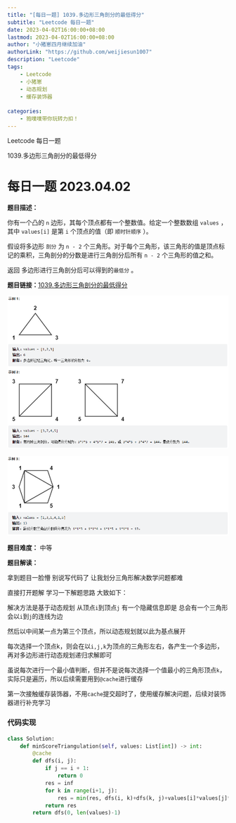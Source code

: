 ```yaml
---
title: "[每日一题] 1039.多边形三角剖分的最低得分"
subtitle: "Leetcode 每日一题"
date: 2023-04-02T16:00:00+08:00 
lastmod: 2023-04-02T16:00:00+08:00
author: "小猪崽四月继续加油"
authorLink: "https://github.com/weijiesun1007"
description: "Leetcode"
tags: 
    - Leetcode  
    - 小猪崽
    - 动态规划
    - 缓存装饰器  

categories: 
    - 狍噗噗带你玩转力扣！
---
```


Leetcode 每日一题

1039.多边形三角剖分的最低得分
<!--more-->

# 每日一题 2023.04.02

**题目描述：**

你有一个凸的 `n` 边形，其每个顶点都有一个整数值。给定一个整数数组 `values` ，其中 `values[i]` 是第 `i` 个顶点的值（即 `顺时针顺序` ）。

假设将多边形 `剖分` 为 `n - 2` 个三角形。对于每个三角形，该三角形的值是顶点标记的乘积，三角剖分的分数是进行三角剖分后所有 `n - 2` 个三角形的值之和。

返回 多边形进行三角剖分后可以得到的`最低分` 。

**题目链接：**[1039.多边形三角剖分的最低得分](https://leetcode.cn/problems/minimum-score-triangulation-of-polygon/)

![](images/每日一题/0402/三角形划分示例.png)

![](images/每日一题/0402/三角形划分示例2.png)

**题目难度：** 中等

**题目解读：**

拿到题目一脸懵 别说写代码了 让我划分三角形解决数学问题都难

直接打开题解 学习一下解题思路 大致如下：

解决方法是基于动态规划 从顶点`i`到顶点`j` 有一个隐藏信息即是 总会有一个三角形 会以`i`到`j`的连线为边

然后以中间某一点为第三个顶点，所以动态规划就以此为基点展开

每次选择一个顶点k，则会在以`i,j,k`为顶点的三角形左右，各产生一个多边形，再对多边形进行动态规划递归求解即可

虽说每次进行一个最小值判断，但并不是说每次选择一个值最小的三角形顶点`k`，实际只是遍历，所以后续需要用到`@cache`进行缓存

第一次接触缓存装饰器，不用`cache`提交超时了，使用缓存解决问题，后续对装饰器进行补充学习

### 代码实现

```python
class Solution:
    def minScoreTriangulation(self, values: List[int]) -> int:
        @cache
        def dfs(i, j):
            if j == i + 1:
                return 0
            res = inf
            for k in range(i+1, j):
                res = min(res, dfs(i, k)+dfs(k, j)+values[i]*values[j]*values[k])
            return res
        return dfs(0, len(values)-1)
```


